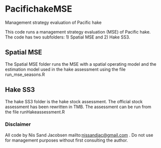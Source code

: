 # PacifichakeMSE
Management strategy evaluation of Pacific hake

This code runs a management strategy evaluation (MSE) of Pacific hake. The code has two subfolders: 1) Spatial MSE and 2) Hake SS3.

## Spatial MSE
The Spatial MSE folder runs the MSE with a spatial operating model and the estimation model used in the hake assessment using the file run_mse_seasons.R

## Hake SS3
The hake SS3 folder is the hake stock assessment. The official stock assessment has been rewritten in TMB. The assessment can be run from the file runHakeassessment.R

### Disclaimer
All code by Nis Sand Jacobsen mailto:nissandjac@gmail.com . Do not use for management purposes without first consulting the author.
